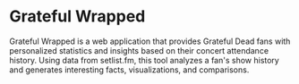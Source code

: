 # Grateful Wrapped
Grateful Wrapped is a web application that provides Grateful Dead fans with personalized statistics and insights based on their concert attendance history. Using data from setlist.fm, this tool analyzes a fan's show history and generates interesting facts, visualizations, and comparisons.
